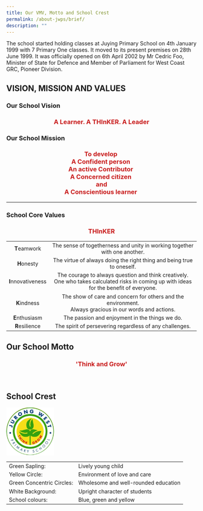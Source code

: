```yaml
---
title: Our VMV, Motto and School Crest
permalink: /about-jwps/brief/
description: ""
---
```


The school started holding classes at Juying Primary School on 4th January 1999 with 7 Primary One classes. It moved to its present premises on 28th June 1999. It was officially opened on 6th April 2002 by Mr Cedric Foo, Minister of State for Defence and Member of Parliament for West Coast GRC, Pioneer Division.

## VISION, MISSION AND VALUES

### Our School Vision

### <p style = "text-align: center;"> <span style="color: #c81b1b;">A Learner. A THInKER. A Leader </span></p>





### Our School Mission

### <p style = "text-align: center;"><span style="color: #c81b1b;">To develop <br> A Confident person <br>An active Contributor <br>A Concerned citizen <br>and<br> A Conscientious learner <br></span></p>

_ _ _ _ _ _ _ _ _ _ _ _ _ _ _ _ _


### School Core Values


### <p style = "text-align: center;"><span style="color: #c81b1b;">THInKER </span></p>

|           |              |
|:----------------:|:-------------------------------------------------------------------------------------------------------------------------------------------:|
| **T**eamwork    |     The sense of togetherness and unity in working together with one another.        |
| **H**onesty    |         The virtue of always doing the right thing and being true to oneself.            |
| **I**nnovativeness | The courage to always question and think creatively. <br>One who takes calculated risks in coming up with ideas for the benefit of everyone.  |
| **K**indness    |         The show of care and concern for others and the environment. <br>Always gracious in our words and actions.                  |
| **E**nthusiasm   |          The passion and enjoyment in the things we do.               |
| **R**esilience   |      The spirit of persevering regardless of any challenges.                |



## Our School Motto


### <p style = "text-align: center;"><span style="color: #c81b1b;">'Think and Grow' </span></p>

<br>

## 	School Crest

>

<img src="/images/About%20Us/jwps_school_crest.png" alt="School Crest" class="center" style="width:25%">

|            |            |
|---------------------------|--------------------------------------|
| Green Sapling:            | Lively young child                   |
| Yellow Circle:            | Environment of love and care         |
| Green Concentric Circles: | Wholesome and well-rounded education |
| White Background:         | Upright character of students        |
| School colours:           | Blue, green and yellow               |